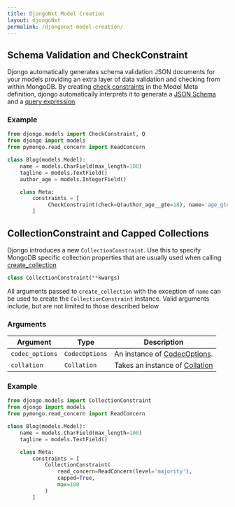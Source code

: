 ```yaml
---
title: DjongoNxt Model Creation
layout: djongoNxt
permalink: /djongonxt-model-creation/
---
```



## Schema Validation and CheckConstraint 

Djongo automatically generates schema validation JSON documents for your models providing an extra layer of data validation and checking from within MongoDB. By creating [check constraints](https://docs.djangoproject.com/en/3.0/ref/models/constraints/#checkconstraint) in the Model Meta definition, djongo automatically interprets it to generate a [JSON Schema](https://docs.mongodb.com/manual/core/schema-validation/#json-schema) and a [query expression](https://docs.mongodb.com/manual/core/schema-validation/#other-query-expressions)

### Example

```python
from djongo.models import CheckConstraint, Q
from djongo import models
from pymongo.read_concern import ReadConcern

class Blog(models.Model):
    name = models.CharField(max_length=100)
    tagline = models.TextField()
    author_age = models.IntegerField()

    class Meta:
        constraints = [
             CheckConstraint(check=Q(author_age__gte=18), name='age_gte_18')
        ]
```

## CollectionConstraint and Capped Collections
Djongo introduces a new `CollectionConstraint`. Use this to specify MongoDB specific collection properties that are usually used when calling [create_collection](https://api.mongodb.com/python/current/api/pymongo/database.html#pymongo.database.Database.create_collection)

```python
class CollectionConstraint(**kwargs)
```

All arguments passed to `create_collection` with the exception of `name` can be used to create the `CollectionConstraint` instance. Valid arguments include, but are not limited to those described below

### Arguments

Argument | Type | Description
---------|------|-------------
`codec_options` | `CodecOptions` | An instance of [CodecOptions](https://api.mongodb.com/python/current/api/bson/codec_options.html#bson.codec_options.CodecOptions).
`collation` | `Collation` | Takes an instance of [Collation](https://api.mongodb.com/python/current/api/pymongo/collation.html)

### Example

```python
from djongo.models import CollectionConstraint
from djongo import models
from pymongo.read_concern import ReadConcern

class Blog(models.Model):
    name = models.CharField(max_length=100)
    tagline = models.TextField()

    class Meta:
        constraints = [
            CollectionConstraint(
                read_concern=ReadConcern(level='majority'),
                capped=True,
                max=100
            )
        ]
```


